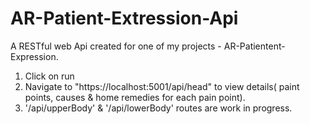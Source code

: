 # AR-Patient-Extression-Api

A RESTful web Api created for one of my projects - AR-Patientent-Expression.

1. Click on run
2. Navigate to "https://localhost:5001/api/head" to view details( paint points, causes & home remedies for each pain point).
3. '/api/upperBody' & '/api/lowerBody' routes are work in progress.
